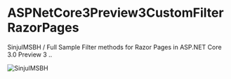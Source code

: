 # ASPNetCore3Preview3CustomFilterRazorPages
SinjulMSBH / Full Sample Filter methods for Razor Pages in ASP.NET Core 3.0 Preview 3 ..

![SinjulMSBH](https://8pic.ir/uploads/filter.png)
